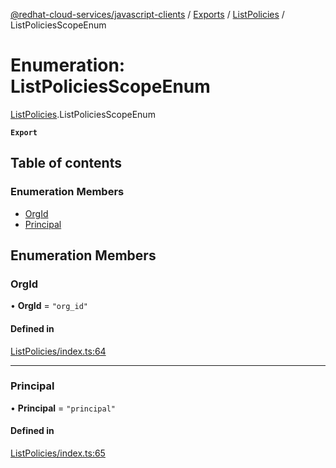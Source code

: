 [@redhat-cloud-services/javascript-clients](../README.md) / [Exports](../modules.md) / [ListPolicies](../modules/ListPolicies.md) / ListPoliciesScopeEnum

# Enumeration: ListPoliciesScopeEnum

[ListPolicies](../modules/ListPolicies.md).ListPoliciesScopeEnum

**`Export`**

## Table of contents

### Enumeration Members

- [OrgId](ListPolicies.ListPoliciesScopeEnum.md#orgid)
- [Principal](ListPolicies.ListPoliciesScopeEnum.md#principal)

## Enumeration Members

### OrgId

• **OrgId** = ``"org_id"``

#### Defined in

[ListPolicies/index.ts:64](https://github.com/RedHatInsights/javascript-clients/blob/main/packages/rbac/ListPolicies/index.ts#L64)

___

### Principal

• **Principal** = ``"principal"``

#### Defined in

[ListPolicies/index.ts:65](https://github.com/RedHatInsights/javascript-clients/blob/main/packages/rbac/ListPolicies/index.ts#L65)
